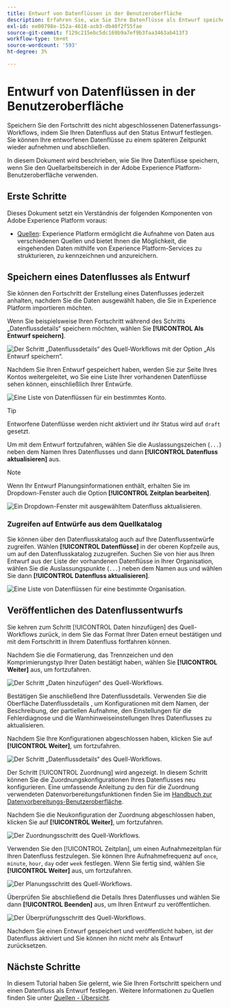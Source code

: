 ```yaml
---
title: Entwurf von Datenflüssen in der Benutzeroberfläche
description: Erfahren Sie, wie Sie Ihre Datenflüsse als Entwurf speichern und bei Verwendung des Arbeitsbereichs „Quellen“ zu einem späteren Zeitpunkt veröffentlichen können.
exl-id: ee00798e-152a-4618-acb3-db40f2f55fae
source-git-commit: f129c215ebc5dc169b9a7ef9b3faa3463ab413f3
workflow-type: tm+mt
source-wordcount: '593'
ht-degree: 3%

---
```


# Entwurf von Datenflüssen in der Benutzeroberfläche

Speichern Sie den Fortschritt des nicht abgeschlossenen Datenerfassungs-Workflows, indem Sie Ihren Datenfluss auf den Status Entwurf festlegen. Sie können Ihre entworfenen Datenflüsse zu einem späteren Zeitpunkt wieder aufnehmen und abschließen.

In diesem Dokument wird beschrieben, wie Sie Ihre Datenflüsse speichern, wenn Sie den Quellarbeitsbereich in der Adobe Experience Platform-Benutzeroberfläche verwenden.

## Erste Schritte

Dieses Dokument setzt ein Verständnis der folgenden Komponenten von Adobe Experience Platform voraus:

* [Quellen](../../home.md): Experience Platform ermöglicht die Aufnahme von Daten aus verschiedenen Quellen und bietet Ihnen die Möglichkeit, die eingehenden Daten mithilfe von Experience Platform-Services zu strukturieren, zu kennzeichnen und anzureichern.

## Speichern eines Datenflusses als Entwurf

Sie können den Fortschritt der Erstellung eines Datenflusses jederzeit anhalten, nachdem Sie die Daten ausgewählt haben, die Sie in Experience Platform importieren möchten.

Wenn Sie beispielsweise Ihren Fortschritt während des Schritts „Datenflussdetails“ speichern möchten, wählen Sie **[!UICONTROL Als Entwurf speichern]**.

![Der Schritt „Datenflussdetails“ des Quell-Workflows mit der Option „Als Entwurf speichern“.](../../images/tutorials/draft/save-as-draft.png)

Nachdem Sie Ihren Entwurf gespeichert haben, werden Sie zur Seite Ihres Kontos weitergeleitet, wo Sie eine Liste Ihrer vorhandenen Datenflüsse sehen können, einschließlich Ihrer Entwürfe.

![Eine Liste von Datenflüssen für ein bestimmtes Konto.](../../images/tutorials/draft/draft-dataflow.png)

>[!TIP]
>
>Entworfene Datenflüsse werden nicht aktiviert und ihr Status wird auf `draft` gesetzt.

Um mit dem Entwurf fortzufahren, wählen Sie die Auslassungszeichen (`...`) neben dem Namen Ihres Datenflusses und dann **[!UICONTROL Datenfluss aktualisieren]** aus.

>[!NOTE]
>
>Wenn Ihr Entwurf Planungsinformationen enthält, erhalten Sie im Dropdown-Fenster auch die Option **[!UICONTROL Zeitplan bearbeiten]**.

![Ein Dropdown-Fenster mit ausgewähltem Datenfluss aktualisieren.](../../images/tutorials/draft/update-dataflow.png)

### Zugreifen auf Entwürfe aus dem Quellkatalog

Sie können über den Datenflusskatalog auch auf Ihre Datenflussentwürfe zugreifen. Wählen **[!UICONTROL Datenflüsse]** in der oberen Kopfzeile aus, um auf den Datenflusskatalog zuzugreifen. Suchen Sie von hier aus Ihren Entwurf aus der Liste der vorhandenen Datenflüsse in Ihrer Organisation, wählen Sie die Auslassungspunkte (`...`) neben dem Namen aus und wählen Sie dann **[!UICONTROL Datenfluss aktualisieren]**.

![Eine Liste von Datenflüssen für eine bestimmte Organisation.](../../images/tutorials/draft/catalog-access.png)

## Veröffentlichen des Datenflussentwurfs

Sie kehren zum Schritt [!UICONTROL Daten hinzufügen] des Quell-Workflows zurück, in dem Sie das Format Ihrer Daten erneut bestätigen und mit dem Fortschritt in Ihrem Datenfluss fortfahren können.

Nachdem Sie die Formatierung, das Trennzeichen und den Komprimierungstyp Ihrer Daten bestätigt haben, wählen Sie **[!UICONTROL Weiter]** aus, um fortzufahren.

![Der Schritt „Daten hinzufügen“ des Quell-Workflows.](../../images/tutorials/draft/select-data.png)

Bestätigen Sie anschließend Ihre Datenflussdetails. Verwenden Sie die Oberfläche Datenflussdetails , um Konfigurationen mit dem Namen, der Beschreibung, der partiellen Aufnahme, den Einstellungen für die Fehlerdiagnose und die Warnhinweiseinstellungen Ihres Datenflusses zu aktualisieren.

Nachdem Sie Ihre Konfigurationen abgeschlossen haben, klicken Sie auf **[!UICONTROL Weiter]**, um fortzufahren.

![Der Schritt „Datenflussdetails“ des Quell-Workflows.](../../images/tutorials/draft/dataflow-detail.png)

Der Schritt [!UICONTROL Zuordnung] wird angezeigt. In diesem Schritt können Sie die Zuordnungskonfigurationen Ihres Datenflusses neu konfigurieren. Eine umfassende Anleitung zu den für die Zuordnung verwendeten Datenvorbereitungsfunktionen finden Sie im [Handbuch zur Datenvorbereitungs-Benutzeroberfläche](../../../data-prep/ui/mapping.md).

Nachdem Sie die Neukonfiguration der Zuordnung abgeschlossen haben, klicken Sie auf **[!UICONTROL Weiter]**, um fortzufahren.

![Der Zuordnungsschritt des Quell-Workflows.](../../images/tutorials/draft/mapping.png)

Verwenden Sie den [!UICONTROL Zeitplan], um einen Aufnahmezeitplan für Ihren Datenfluss festzulegen. Sie können Ihre Aufnahmefrequenz auf `once`, `minute`, `hour`, `day` oder `week` festlegen. Wenn Sie fertig sind, wählen Sie **[!UICONTROL Weiter]** aus, um fortzufahren.

![Der Planungsschritt des Quell-Workflows.](../../images/tutorials/draft/scheduling.png)

Überprüfen Sie abschließend die Details Ihres Datenflusses und wählen Sie dann **[!UICONTROL Beenden]** aus, um Ihren Entwurf zu veröffentlichen.

![Der Überprüfungsschritt des Quell-Workflows.](../../images/tutorials/draft/review.png)

Nachdem Sie einen Entwurf gespeichert und veröffentlicht haben, ist der Datenfluss aktiviert und Sie können ihn nicht mehr als Entwurf zurücksetzen.

## Nächste Schritte

In diesem Tutorial haben Sie gelernt, wie Sie Ihren Fortschritt speichern und einen Datenfluss als Entwurf festlegen. Weitere Informationen zu Quellen finden Sie unter [Quellen - Übersicht](../../home.md).

